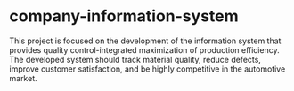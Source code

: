 # company-information-system
This project is focused on the development of the information system that provides quality control-integrated maximization of production efficiency. The developed system should track material quality, reduce defects, improve customer satisfaction, and be highly competitive in the automotive market.
